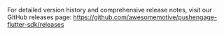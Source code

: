 For detailed version history and comprehensive release notes, visit our GitHub releases page: https://github.com/awesomemotive/pushengage-flutter-sdk/releases

